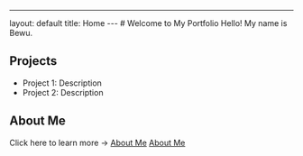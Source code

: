 ---
layout: default
title: Home
--- # Welcome to My Portfolio Hello! My name is Bewu.
## Projects
- Project 1: Description
- Project 2: Description
## About Me
Click here to learn more → [About Me](about.md)
[About Me](about.md)
